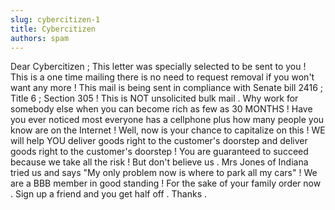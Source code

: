 ```yaml
---
slug: cybercitizen-1
title: Cybercitizen
authors: spam
---
```


Dear Cybercitizen ; This letter was specially selected 
to be sent to you ! This is a one time mailing there 
is no need to request removal if you won't want any 
more ! This mail is being sent in compliance with Senate 
bill 2416 ; Title 6 ; Section 305 ! This is NOT unsolicited 
bulk mail . Why work for somebody else when you can 
become rich as few as 30 MONTHS ! Have you ever noticed 
most everyone has a cellphone plus how many people 
you know are on the Internet ! Well, now is your chance 
to capitalize on this ! WE will help YOU deliver goods 
right to the customer's doorstep and deliver goods 
right to the customer's doorstep ! You are guaranteed 
to succeed because we take all the risk ! But don't 
believe us . Mrs Jones of Indiana tried us and says 
"My only problem now is where to park all my cars" 
! We are a BBB member in good standing ! For the sake 
of your family order now . Sign up a friend and you 
get half off . Thanks . 